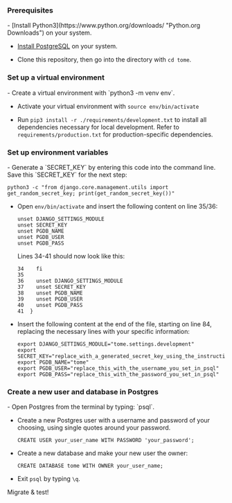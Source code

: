<h3>Prerequisites</h3>
- [Install Python3](https://www.python.org/downloads/ "Python.org Downloads") on your system.

- [Install PostgreSQL](https://www.postgresql.org/download/ "PostgreSQL Downloads") on your system.

- Clone this repository, then go into the directory with `cd tome`.

<h3>Set up a virtual environment</h3>
- Create a virtual environment with `python3 -m venv env`.

- Activate your virtual environment with `source env/bin/activate`

- Run `pip3 install -r ./requirements/development.txt` to install all dependencies necessary for local development. Refer to `requirements/production.txt` for production-specific dependencies.

<h3>Set up environment variables</h3>
- Generate a `SECRET_KEY` by entering this code into the command line. Save this `SECRET_KEY` for the next step:

  `python3 -c "from django.core.management.utils import get_random_secret_key; print(get_random_secret_key())"`
- Open `env/bin/activate` and insert the following content on line 35/36:
  ```
  unset DJANGO_SETTINGS_MODULE
  unset SECRET_KEY
  unset PGDB_NAME
  unset PGDB_USER
  unset PGDB_PASS
  ```

  Lines 34-41 should now look like this:

  ```
  34    fi
  35
  36    unset DJANGO_SETTINGS_MODULE
  37    unset SECRET_KEY
  38    unset PGDB_NAME
  39    unset PGDB_USER
  40    unset PGDB_PASS
  41  }
  ```

- Insert the following content at the end of the file, starting on line 84, replacing the necessary lines with your specific information:

  ```
  export DJANGO_SETTINGS_MODULE="tome.settings.development"
  export SECRET_KEY="replace_with_a_generated_secret_key_using_the_instructions_below"
  export PGDB_NAME="tome"
  export PGDB_USER="replace_this_with_the_username_you_set_in_psql"
  export PGDB_PASS="replace_this_with_the_password_you_set_in_psql"
  ```

<h3>Create a new user and database in Postgres</h3>
- Open Postgres from the terminal by typing: `psql`.

- Create a new Postgres user with a username and password of your choosing, using single quotes around your password.

  `CREATE USER your_user_name WITH PASSWORD 'your_password';`

- Create a new database and make your new user the owner:

  `CREATE DATABASE tome WITH OWNER your_user_name;`

- Exit `psql` by typing `\q`.



Migrate & test!
